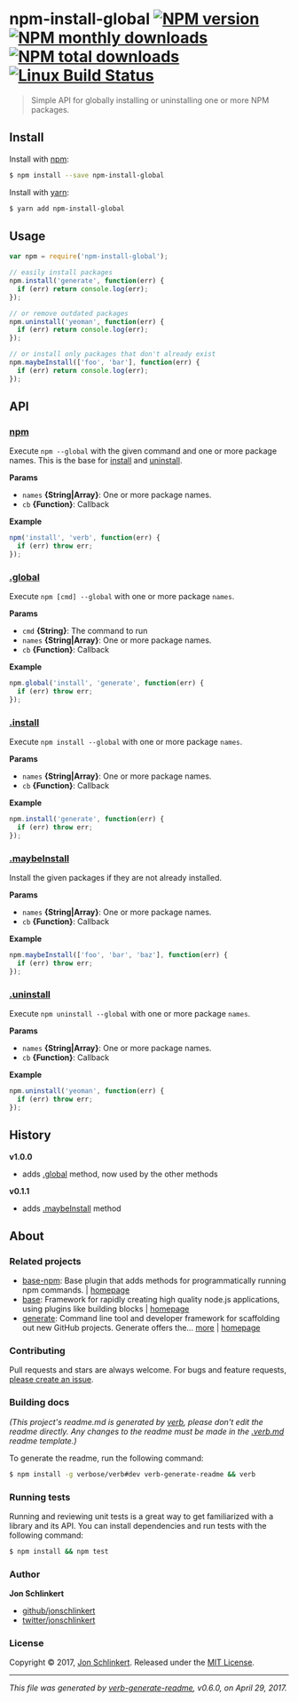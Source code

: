 # npm-install-global [![NPM version](https://img.shields.io/npm/v/npm-install-global.svg?style=flat)](https://www.npmjs.com/package/npm-install-global) [![NPM monthly downloads](https://img.shields.io/npm/dm/npm-install-global.svg?style=flat)](https://npmjs.org/package/npm-install-global) [![NPM total downloads](https://img.shields.io/npm/dt/npm-install-global.svg?style=flat)](https://npmjs.org/package/npm-install-global) [![Linux Build Status](https://img.shields.io/travis/jonschlinkert/npm-install-global.svg?style=flat&label=Travis)](https://travis-ci.org/jonschlinkert/npm-install-global)

> Simple API for globally installing or uninstalling one or more NPM packages.

## Install

Install with [npm](https://www.npmjs.com/):

```sh
$ npm install --save npm-install-global
```

Install with [yarn](https://yarnpkg.com):

```sh
$ yarn add npm-install-global
```

## Usage

```js
var npm = require('npm-install-global');

// easily install packages
npm.install('generate', function(err) {
  if (err) return console.log(err);
});

// or remove outdated packages
npm.uninstall('yeoman', function(err) {
  if (err) return console.log(err);
});

// or install only packages that don't already exist
npm.maybeInstall(['foo', 'bar'], function(err) {
  if (err) return console.log(err);
});
```

## API

### [npm](index.js#L29)

Execute `npm --global` with the given command and one or more package names. This is the base for [install](#install) and [uninstall](#uninstall).

**Params**

* `names` **{String|Array}**: One or more package names.
* `cb` **{Function}**: Callback

**Example**

```js
npm('install', 'verb', function(err) {
  if (err) throw err;
});
```

### [.global](index.js#L65)

Execute `npm [cmd] --global` with one or more package `names`.

**Params**

* `cmd` **{String}**: The command to run
* `names` **{String|Array}**: One or more package names.
* `cb` **{Function}**: Callback

**Example**

```js
npm.global('install', 'generate', function(err) {
  if (err) throw err;
});
```

### [.install](index.js#L82)

Execute `npm install --global` with one or more package `names`.

**Params**

* `names` **{String|Array}**: One or more package names.
* `cb` **{Function}**: Callback

**Example**

```js
npm.install('generate', function(err) {
  if (err) throw err;
});
```

### [.maybeInstall](index.js#L99)

Install the given packages if they are not already installed.

**Params**

* `names` **{String|Array}**: One or more package names.
* `cb` **{Function}**: Callback

**Example**

```js
npm.maybeInstall(['foo', 'bar', 'baz'], function(err) {
  if (err) throw err;
});
```

### [.uninstall](index.js#L131)

Execute `npm uninstall --global` with one or more package `names`.

**Params**

* `names` **{String|Array}**: One or more package names.
* `cb` **{Function}**: Callback

**Example**

```js
npm.uninstall('yeoman', function(err) {
  if (err) throw err;
});
```

## History

**v1.0.0**

* adds [.global](#global) method, now used by the other methods

**v0.1.1**

* adds [.maybeInstall](#maybeInstall) method

## About

### Related projects

* [base-npm](https://www.npmjs.com/package/base-npm): Base plugin that adds methods for programmatically running npm commands. | [homepage](https://github.com/node-base/base-npm "Base plugin that adds methods for programmatically running npm commands.")
* [base](https://www.npmjs.com/package/base): Framework for rapidly creating high quality node.js applications, using plugins like building blocks | [homepage](https://github.com/node-base/base "Framework for rapidly creating high quality node.js applications, using plugins like building blocks")
* [generate](https://www.npmjs.com/package/generate): Command line tool and developer framework for scaffolding out new GitHub projects. Generate offers the… [more](https://github.com/generate/generate) | [homepage](https://github.com/generate/generate "Command line tool and developer framework for scaffolding out new GitHub projects. Generate offers the robustness and configurability of Yeoman, the expressiveness and simplicity of Slush, and more powerful flow control and composability than either.")

### Contributing

Pull requests and stars are always welcome. For bugs and feature requests, [please create an issue](../../issues/new).

### Building docs

_(This project's readme.md is generated by [verb](https://github.com/verbose/verb-generate-readme), please don't edit the readme directly. Any changes to the readme must be made in the [.verb.md](.verb.md) readme template.)_

To generate the readme, run the following command:

```sh
$ npm install -g verbose/verb#dev verb-generate-readme && verb
```

### Running tests

Running and reviewing unit tests is a great way to get familiarized with a library and its API. You can install dependencies and run tests with the following command:

```sh
$ npm install && npm test
```

### Author

**Jon Schlinkert**

* [github/jonschlinkert](https://github.com/jonschlinkert)
* [twitter/jonschlinkert](https://twitter.com/jonschlinkert)

### License

Copyright © 2017, [Jon Schlinkert](https://github.com/jonschlinkert).
Released under the [MIT License](LICENSE).

***

_This file was generated by [verb-generate-readme](https://github.com/verbose/verb-generate-readme), v0.6.0, on April 29, 2017._